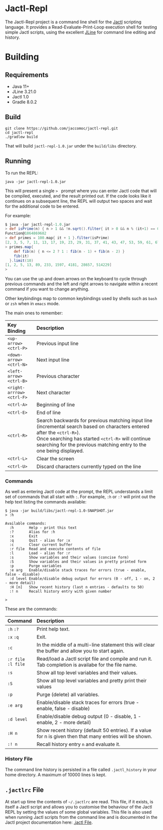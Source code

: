 # Jactl-Repl

The Jactl-Repl project is a command line shell for the [Jactl](https://github.com/jaccomoc/jactl) scripting
language.
It provides a Read-Evaluate-Print-Loop execution shell for testing simple Jactl scripts, using the excellent
[JLine](https://github.com/jline/jline3) for command line editing and history.

# Building

## Requirements

* Java 11+
* JLine 3.21.0
* Jactl 1.0
* Gradle 8.0.2

## Build

```shell
git clone https://github.com/jaccomoc/jactl-repl.git
cd jactl-repl
./gradlew build
```

That will build `jactl-repl-1.0.jar` under the `build/libs` directory.

## Running

To run the REPL:
```shell
java -jar jactl-repl-1.0.jar
```

This will present a single `> ` prompt where you can enter Jactl code that will be compiled, executed, and the
result printed out.
If the code looks like it continues on a subsequent line, the REPL will output two spaces and wait for the additional
code to be entered.

For example:
```groovy
$ java -jar jactl-repl-1.0.jar
> def isPrime(n) { n > 1 && !n.sqrt().filter{ it > 0 && n % (it+1) == 0 } }
Function@1864869682
> def primes = 100.map{ it + 1 }.filter(isPrime)
[2, 3, 5, 7, 11, 13, 17, 19, 23, 29, 31, 37, 41, 43, 47, 53, 59, 61, 67, 71, 73, 79, 83, 89, 97]
> primes.map{
    def fib(n) { n <= 2 ? 1 : fib(n - 1) + fib(n - 2) }
    fib(it)
  }.limit(10)
[1, 2, 5, 13, 89, 233, 1597, 4181, 28657, 514229]
>
```

You can use the up and down arrows on the keyboard to cycle through previous commands and the left and right arrows
to navigate within a recent command if you want to change anything.

Other keybindings map to common keybindings used by shells such as `bash` or `zsh` when in `emacs` mode.

The main ones to remember:

| Key Binding                      | Description                                                                                                                                                                                                                                            |
|:---------------------------------|:-------------------------------------------------------------------------------------------------------------------------------------------------------------------------------------------------------------------------------------------------------|
| `<up-arrow>`<br/>`<ctrl-P>`      | Previous input line                                                                                                                                                                                                                                    |
| `<down-arrow>`<br/>`<ctrl-N>`    | Next input line
| `<left-arrow>`<br/>`<ctrl-B>`    | Previous character
| `<right-arrrow>`<br/>`<ctrl-F>`  | Next character
| `<ctrl-A>`                       | Beginning of line                                                                                                                                                                                                                                      |
 | `<ctrl-E>`                       | End of line                                                                                                                                                                                                                                            |
| `<ctrl-R>`                       | Search backwards for previous matching input line (incremental search based on characters entered after the `<ctrl-R>`).<br/>Once searching has started `<ctrl-R>` will continue searching for the previous matching entry to the one being displayed. |
 | `<ctrl-L>`                       | Clear the screen                                                                                                                                                                                                                                       | 
 | `<ctrl-U>`                       | Discard characters currently typed on the line                                                                                                                                                                                                         |

### Commands

As well as entering Jactl code at the prompt, the REPL understands a limit set of commands that all start with `:`.
For example, `:h` or `:?` will print out the help text listing the commands available:
```
$ java -jar build/libs/jactl-repl-1.0-SNAPSHOT.jar
> :h

Available commands:
  :h       Help - print this text
  :?       Alias for :h
  :x       Exit
  :q       Quit - alias for :x
  :c       Clear current buffer
  :r file  Read and execute contents of file
  :l       Load - alias for :r
  :s       Show variables and their values (concise form)
  :S       Show variables and their values in pretty printed form
  :p       Purge variables
  :e arg   Enable/disable stack traces for errors (true - enable, false - disable)
  :d level Enable/disable debug output for errors (0 - off, 1 - on, 2 - more detail)
  :H [n]   Show recent history (last n entries - defaults to 50)
  :! n     Recall history entry with given number

>
```

These are the commands:

| Command                  | Description                                                                                               |
|:-------------------------|:----------------------------------------------------------------------------------------------------------|
| `:h` `:?`                | Print help text.                                                                                          |
| `:x` `:q`                | Exit.                                                                                                     |
| `:c`                     | In the middle of a multi-line statement this will clear the buffer and allow you to start again.          |
| `:r file`<br/> `:l file` | Read/load a Jactl script file and compile and run it. Tab completion is availabe for the file name.       |
| `:s`                     | Show all top level variables and their values.                                                            |
 | `:S`                     | Show all top level variables and pretty print their values                                                |
 | `:p`                     | Purge (delete) all variables.                                                                             |
| `:e arg`                 | Enable/disable stack traces for errors (true - enable, false - disable)                                   |
| `:d level`               | Enable/disable debug output (0 - disable, 1 - enable, 2 - more detail)                                    |
 | `:H n`                   | Show recent history (default 50 entries). If a value for n is given then that many entries will be shown. |
 | `:! n`                   | Recall history entry `n` and evaluate it.                                                                 |

### History File

The command line history is persisted in a file called `.jactl_history` in your home directory.
A maximum of 10000 lines is kept.

## `.jactlrc` File

At start up time the contents of `~/.jactlrc` are read.
This file, if it exists, is itself a Jactl script and allows you to customise the behaviour of the Jactl REPL
by setting the values of some global variables.
This file is also used when running Jactl scripts from the command line and is documented in the Jactl project
documentation here: [.jactl File](https://github.com/jaccomoc/jactl/pages/command-line-scripts.html#.jactl-file).
